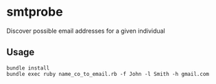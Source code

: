 # smtprobe
Discover possible email addresses for a given individual

## Usage

    bundle install
    bundle exec ruby name_co_to_email.rb -f John -l Smith -h gmail.com

